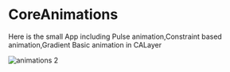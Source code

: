 # CoreAnimations
Here is the small App including Pulse animation,Constraint based animation,Gradient Basic animation in CALayer


![animations 2](https://user-images.githubusercontent.com/25483293/46190630-fd84cf80-c311-11e8-9fa1-00f70009a074.gif)
